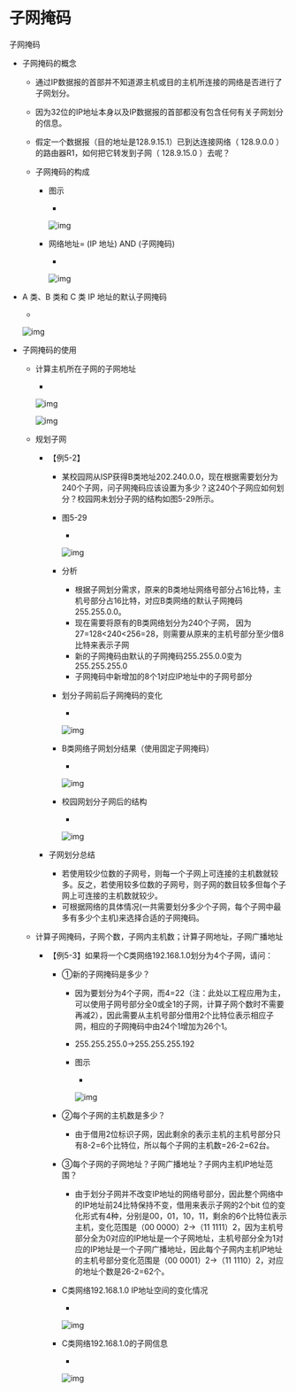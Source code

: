 # 子网掩码

子网掩码

- 子网掩码的概念

  - 通过IP数据报的首部并不知道源主机或目的主机所连接的网络是否进行了子网划分。

  - 因为32位的IP地址本身以及IP数据报的首部都没有包含任何有关子网划分的信息。

  - 假定一个数据报（目的地址是128.9.15.1）已到达连接网络（ 128.9.0.0 ）的路由器R1，如何把它转发到子网（ 128.9.15.0 ）去呢？

  - 子网掩码的构成

    - 图示

      - 

        ![img](https://cdn.jsdelivr.net/gh/ZanderZhao/img20/file/20200115191454.png)

    - 网络地址= (IP 地址) AND (子网掩码)

      - 

        ![img](https://cdn.jsdelivr.net/gh/ZanderZhao/img20/file/20200115191455.png)

- A 类、B 类和 C 类 IP 地址的默认子网掩码

  -  

    ![img](https://cdn.jsdelivr.net/gh/ZanderZhao/img20/file/20200115191456.png)

- 子网掩码的使用

  - 计算主机所在子网的子网地址

    - 

      ![img](https://cdn.jsdelivr.net/gh/ZanderZhao/img20/file/20200115191457.png)

      ![img](https://cdn.jsdelivr.net/gh/ZanderZhao/img20/file/20200115191458.png)

  - 规划子网

    - 【例5-2】

      - 某校园网从ISP获得B类地址202.240.0.0，现在根据需要划分为240个子网，问子网掩码应该设置为多少？这240个子网应如何划分？校园网未划分子网的结构如图5-29所示。

      - 图5-29

        - 

          ![img](https://cdn.jsdelivr.net/gh/ZanderZhao/img20/file/20200115191459.png)

      - 分析

        - 根据子网划分需求，原来的B类地址网络号部分占16比特，主机号部分占16比特，对应B类网络的默认子网掩码255.255.0.0。
        - 现在需要将原有的B类网络划分为240个子网， 因为27=128<240<256=28，则需要从原来的主机号部分至少借8比特来表示子网
        - 新的子网掩码由默认的子网掩码255.255.0.0变为255.255.255.0
        - 子网掩码中新增加的8个1对应IP地址中的子网号部分

      - 划分子网前后子网掩码的变化

        - 

          ![img](https://cdn.jsdelivr.net/gh/ZanderZhao/img20/file/20200115191500.png)

      - B类网络子网划分结果（使用固定子网掩码）

        - 

          ![img](https://cdn.jsdelivr.net/gh/ZanderZhao/img20/file/20200115191501.png)

      - 校园网划分子网后的结构

        - 

          ![img](https://cdn.jsdelivr.net/gh/ZanderZhao/img20/file/20200115191502.png)

    - 子网划分总结

      - 若使用较少位数的子网号，则每一个子网上可连接的主机数就较多。反之，若使用较多位数的子网号，则子网的数目较多但每个子网上可连接的主机数就较少。
      - 可根据网络的具体情况(一共需要划分多少个子网，每个子网中最多有多少个主机)来选择合适的子网掩码。

  - 计算子网掩码，子网个数，子网内主机数；计算子网地址，子网广播地址

    - 【例5-3】如果将一个C类网络192.168.1.0划分为4个子网，请问：

      - ①新的子网掩码是多少？

        - 因为要划分为4个子网，而4=22（注：此处以工程应用为主，可以使用子网号部分全0或全1的子网，计算子网个数时不需要再减2），因此需要从主机号部分借用2个比特位表示相应子网，相应的子网掩码中由24个1增加为26个1。

        - 255.255.255.0→255.255.255.192

        - 图示

          - 

            ![img](https://cdn.jsdelivr.net/gh/ZanderZhao/img20/file/20200115191503.png)

      - ②每个子网的主机数是多少？

        - 由于借用2位标识子网，因此剩余的表示主机的主机号部分只有8-2=6个比特位，所以每个子网的主机数=26-2=62台。

      - ③每个子网的子网地址？子网广播地址？子网内主机IP地址范围？

        - 由于划分子网并不改变IP地址的网络号部分，因此整个网络中的IP地址前24比特保持不变，借用来表示子网的2个bit 位的变化形式有4种，分别是00，01，10，11，剩余的6个比特位表示主机，变化范围是（00 0000）2→（11 1111）2，因为主机号部分全为0对应的IP地址是一个子网地址，主机号部分全为1对应的IP地址是一个子网广播地址，因此每个子网内主机IP地址的主机号部分变化范围是（00 0001）2→（11 1110）2，对应的地址个数是26-2=62个。

      - C类网络192.168.1.0 IP地址空间的变化情况

        - 

          ![img](https://cdn.jsdelivr.net/gh/ZanderZhao/img20/file/20200115191504.png)

      - C类网络192.168.1.0的子网信息

        - 

          ![img](https://cdn.jsdelivr.net/gh/ZanderZhao/img20/file/20200115191505.png)